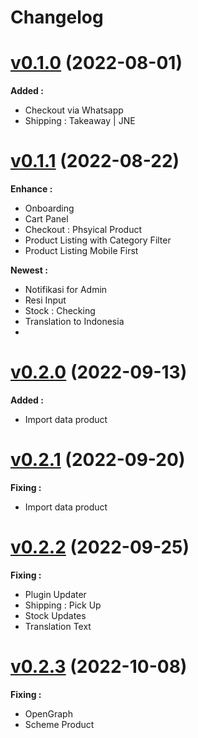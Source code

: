 # Changelog

# [v0.1.0]() (2022-08-01)

**Added :**

- Checkout via Whatsapp
- Shipping : Takeaway | JNE

# [v0.1.1]() (2022-08-22)

**Enhance :**

- Onboarding
- Cart Panel
- Checkout : Phsyical Product
- Product Listing with Category Filter
- Product Listing Mobile First

**Newest :**

- Notifikasi for Admin
- Resi Input
- Stock : Checking
- Translation to Indonesia
-

# [v0.2.0]() (2022-09-13)

**Added :**

- Import data product

# [v0.2.1]() (2022-09-20)

**Fixing :**

- Import data product

# [v0.2.2]() (2022-09-25)

**Fixing :**

- Plugin Updater
- Shipping : Pick Up
- Stock Updates
- Translation Text

# [v0.2.3]() (2022-10-08)

**Fixing :**

- OpenGraph
- Scheme Product